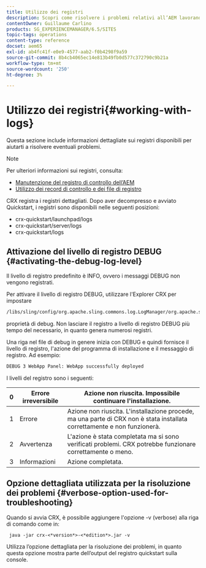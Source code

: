 ```yaml
---
title: Utilizzo dei registri
description: Scopri come risolvere i problemi relativi all’AEM lavorando con i registri.
contentOwner: Guillaume Carlino
products: SG_EXPERIENCEMANAGER/6.5/SITES
topic-tags: operations
content-type: reference
docset: aem65
exl-id: ab4fc41f-e0e9-4577-aab2-f0b4298f9a59
source-git-commit: 8b4cb4065ec14e813b49fb0d577c372790c9b21a
workflow-type: tm+mt
source-wordcount: '250'
ht-degree: 3%

---
```


# Utilizzo dei registri{#working-with-logs}

Questa sezione include informazioni dettagliate sui registri disponibili per aiutarti a risolvere eventuali problemi.

>[!NOTE]
>
>Per ulteriori informazioni sui registri, consulta:
>
>* [Manutenzione del registro di controllo dell’AEM](/help/sites-administering/operations-audit-log.md)
>* [Utilizzo dei record di controllo e dei file di registro](/help/sites-deploying/monitoring-and-maintaining.md#working-with-audit-records-and-log-files)

CRX registra i registri dettagliati. Dopo aver decompresso e avviato Quickstart, i registri sono disponibili nelle seguenti posizioni:

* crx-quickstart/launchpad/logs
* crx-quickstart/server/logs
* crx-quickstart/logs

## Attivazione del livello di registro DEBUG {#activating-the-debug-log-level}

Il livello di registro predefinito è INFO, ovvero i messaggi DEBUG non vengono registrati.

Per attivare il livello di registro DEBUG, utilizzare l&#39;Explorer CRX per impostare

```xml
/libs/sling/config/org.apache.sling.commons.log.LogManager/org.apache.sling.commons.log.level
```

proprietà di debug. Non lasciare il registro a livello di registro DEBUG più tempo del necessario, in quanto genera numerosi registri.

Una riga nel file di debug in genere inizia con DEBUG e quindi fornisce il livello di registro, l&#39;azione del programma di installazione e il messaggio di registro. Ad esempio:

```xml
DEBUG 3 WebApp Panel: WebApp successfully deployed
```

I livelli del registro sono i seguenti:

| 0 | Errore irreversibile | Azione non riuscita. Impossibile continuare l&#39;installazione. |
|---|---|---|
| 1 | Errore | Azione non riuscita. L&#39;installazione procede, ma una parte di CRX non è stata installata correttamente e non funzionerà. |
| 2 | Avvertenza | L&#39;azione è stata completata ma si sono verificati problemi. CRX potrebbe funzionare correttamente o meno. |
| 3 | Informazioni | Azione completata. |

## Opzione dettagliata utilizzata per la risoluzione dei problemi {#verbose-option-used-for-troubleshooting}

Quando si avvia CRX, è possibile aggiungere l&#39;opzione -v (verbose) alla riga di comando come in:

` java -jar crx-<*version*>-<*edition*>.jar -v`

Utilizza l’opzione dettagliata per la risoluzione dei problemi, in quanto questa opzione mostra parte dell’output del registro quickstart sulla console.
